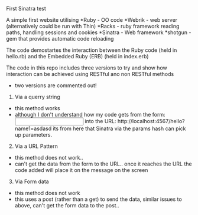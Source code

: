 First Sinatra test

A simple first website utilising
*Ruby - OO code
*Webrik - web server (alternatively could be run with Thin)
*Racks - ruby framework reading paths, handling sessions and cookies
*Sinatra - Web framework
*shotgun - gem that provides automatic code reloading


The code demostartes the interaction between the Ruby code (held in hello.rb) and the Embedded Ruby (ERB) (held in index.erb)

The code in this repo includes three versions to try and show how interaction can be achieved using RESTful ano non RESTful methods
 - two versions are commented out!

1. Via a querry string
 - this method works
 - although I don't understand how my code gets from the form:
   <input type="text" name="name1">
   into the URL:
    http://localhost:4567/hello?name1=asdasd
     its from here that Sinatra via the params hash can pick up parameters.

2. Via a URL Pattern
 - this method does not work..
 - can't get the data from the form to the URL.. once it reaches the URL the code added will place it on the message on the screen

3. Via Form data
 - this method does not work
 - this uses a post (rather than a get) to send the data, similar issues to above, can't get the form data to the post..
